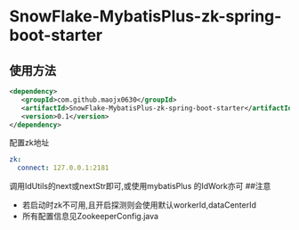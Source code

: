 # SnowFlake-MybatisPlus-zk-spring-boot-starter
## 使用方法
```xml
<dependency>
   <groupId>com.github.maojx0630</groupId>
   <artifactId>SnowFlake-MybatisPlus-zk-spring-boot-starter</artifactId>
   <version>0.1</version>
</dependency>
```
配置zk地址
```yaml
zk:
  connect: 127.0.0.1:2181
```
调用IdUtils的next或nextStr即可,或使用mybatisPlus 的IdWork亦可
##注意
* 若启动时zk不可用,且开启探测则会使用默认workerId,dataCenterId
* 所有配置信息见ZookeeperConfig.java